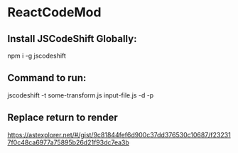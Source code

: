 # ReactCodeMod

## Install JSCodeShift Globally:
npm i -g jscodeshift

## Command to run:
jscodeshift -t some-transform.js input-file.js -d -p

## Replace return to render
https://astexplorer.net/#/gist/9c81844fef6d900c37dd376530c10687/f232317f0c48ca6977a75895b26d21f93dc7ea3b

